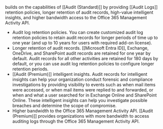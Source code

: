 builds on the capabilities of [[Audit (Standard)]] by providing [[Audit Logs]] retention policies, longer retention of audit records, high-value intelligent insights, and higher bandwidth access to the Office 365 Management Activity API.
- Audit log retention policies. You can create customized audit log retention policies to retain audit records for longer periods of time up to one year (and up to 10 years for users with required add-on license).
- Longer retention of audit records. [[Microsoft Entra ID]], Exchange, OneDrive, and SharePoint audit records are retained for one year by default. Audit records for all other activities are retained for 180 days by default, or you can use audit log retention policies to configure longer retention periods.
- [[Audit (Premium)]] intelligent insights. Audit records for intelligent insights can help your organization conduct forensic and compliance investigations by providing visibility to events such as when mail items were accessed, or when mail items were replied to and forwarded, or when and what a user searched for in Exchange Online and SharePoint Online. These intelligent insights can help you investigate possible breaches and determine the scope of compromise.
- Higher bandwidth to the Office 365 Management Activity API. [[Audit (Premium)]] provides organizations with more bandwidth to access auditing logs through the Office 365 Management Activity API.